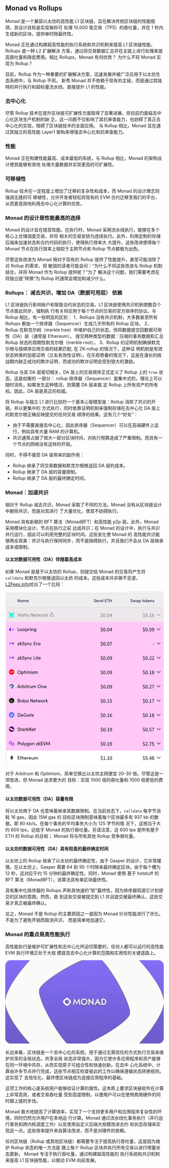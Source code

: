 
## Monad vs Rollups

Monad 是一个兼容以太坊的高性能 L1 区块链，旨在解决传统区块链的性能瓶颈，其设计目标是实现每秒可
处理 10,000 笔交易（TPS）的吞吐量，并在 1 秒内生成新的区块，提供单时隙最终性。

Monad 正在通过构建超高性能的执行系统和共识机制来提高 L1 区块链性能，Rollups 是一种 L2 扩展解决
方案，通过将交易数据汇总并在主链上进行处理来提高吞吐量和降低费用。相比 Rollups，Monad 有何优势？
为什么不将 Monad 实现为 Rollup？

目前，Rollup 作为一种重要的扩展解决方案，迅速发展并被广泛应用于以太坊生态系统中，与 Rollup 不同，
新秀 Monad 并不依赖于现有的主链，而是通过其独特的并行执行和超标量流水线，直接提升 L1 的性能。

### 去中心化

尽管 Rollup 技术在提升区块链可扩展性方面取得了显著进展，但目前仍面临去中心化区块生产机制的缺
乏。这一问题不仅影响了其抗审查能力，也妨碍了真正去中心化的实现，阻碍了区块链技术的全面应用。
与 Rollup 相比，Monad 旨在通过其独立的高性能 Layer1 架构来增强去中心化和抗审查能力。


### 性能

Monad 正在构建性能最高、成本最低的系统，与 Rollup 相比，Monad 的架构设计使其能够有效地
处理大量数据并实现更高的可扩展性。


### 可移植性

 Rollup 技术在一定程度上增加了迁移的复杂性和成本，而 Monad 的设计理念则强调无缝的可
移植性，允许开发者轻松将现有的 EVM 合约迁移至我们的平台，从而更高效地利用去中心化计算的优势。


### Monad 的设计是性能最高的选择

Monad 的设计旨在提高性能。在执行时，Monad 采用流水线执行，能够在多个核心上合理调度交易，并将
相关的交易安排为连续执行。此外，利用定制的存储后端来加速状态和合约代码的执行，使得执行效率大
大提升。这些改进使得每个 Monad 节点在执行效率上相较于主网节点和 Rollup 节点都极为出色。

尽管这些改进为 Monad 相对于现有的 Rollup 提供了性能提升，甚至可能消除了对 Rollup 的需求，但
敏锐的读者可能会问：“为什么不将这些改进与 Rollup 机制结合，并将 Monad 作为 Rollup 提供呢？”为了
解决这个问题，我们需要考虑在将独立链“转换”为 Rollup 时通常会增加和减少什么。

### Rollups： 减去共识，增加 DA（数据可用层） 依赖

L1 区块链执行影响账户和智能合约状态的交易。L1 区块链使用共识机制使数百个节点彼此同步，强制执
行有关将应用于每个节点的交易的官方排序的协议。与 Rollup 相比，有一些明显的区别：
1、Rollups 没有共识机制，大多数甚至所有 Rollups 都由一个排序器（Sequencer）生成几乎所有的 Rollup 区块。
2、Rollup 在默克尔树（merkle tree）中维护自己的状态，但将数据提交回数据可用性（DA）层（通常是 Ethereum）。
	提交两种类型的数据：压缩的事务数据和汇总 Rollup 状态的周期性默克尔根（merkle root）。
3、Rollup 的证明机制确保默克尔根与按顺序应用交易的结果匹配, 在 ZK-rollup 的情况下，这种证
	明机制是有效状态转换的加密证明（又名有效性证明）。在乐观卷叠的情况下，这是在漫长的挑
	战期内缺乏成功的欺诈证明，而成功的欺诈证明会受到很大的激励。

Rollup 与其 DA 层密切相关，DA 层上的交易顺序正式定义了 Rollup 上的 `true` 状态。这是权衡的
一部分： rollup 排序器（Sequencer）是集中式的，理论上可以随时消失，如果发生这种情况，则需要 DA 层来裁
定 Rollup 上所有资产的所有权。因此，DA 层是真正的权威。

将 Rollup 与独立 L1 进行比较的一个基本心智模型是：Rollup 消除了共识的开销，并以更集中的
方式执行，同时依靠证明机制来强制存储在去中心化 DA 层上的默克尔根正确反映提交的任何交易
顺序的结果。这有几个“好处”：
- 由于不需要直接去中心化，因此排序器（Sequencer）可以在高端硬件上运行，例如具有大量 RAM 的计算机。
- 共识通常占据了很大一部分区块时间，对执行预算造成了严重限制。而具有一个节点的网络没有这样的开销。

同时，不得不接受 DA 层带来的副作用：
- Rollup 继承了将交易数据和默克尔根推送回 DA 层的成本。
- Rollup 继承了 DA 层的容量限制。
- Rollup 继承了 DA 层的最终确定时间。


### Monad：加速共识

相对于 Rollup 减去共识，Monad 采取了不同的方法。Monad 没有从区块链设计中删除共识，而是对其进行
了大量优化，使其不妨碍执行。

Monad 具有新颖的 BFT 算法（MonadBFT）和高性能 p2p 层。此外，Monad 采用模块化设计，节点在执行之前
达成共识；在 Monad 的设计中，执行与共识并行运行，因此可以利用完整的区块时间。这些变化使 Monad 的
高性能共识能够两全其美：共识与执行保持同步，而不是阻碍执行，并且我们不会从 DA 层继承成本或限制。

#### 以太坊数据可用性（DA）伴随着高成本

如果 Monad 是基于以太坊的 Rollup，则提交给 Monad 的交易将产生将 `calldata` 和默克尔根推送回以太坊
的成本。这些成本并非微不足道，[L2Fees.info](http://l2fees.info/)给出了一个比较：

![102_2](./images/102_2.png)

对于 Arbitrum 和 Optimism，简单交换比以太坊主网便宜 20-30 倍。尽管这是一项改进，但 Monad 追求更大的
目标：实现 1000 倍的吞吐量和 1000 倍更低的费用。

#### 以太坊数据可用性（DA）容量有限

将以太坊用于 DA 也意味着继承其数据限制。在当前状态下，`calldata` 每字节消耗 16 gas，因此 15M gas 的
目标区块限制意味着每个区块最多有 937 kb 的数据，即 80 kb/s。在每个事务的平均事务大小为 125 字节的情
况下，这相当于大约 600 tps，远低于 Monad 的执行吞吐量。另请注意，这 600 tps 是所有基于 ETH 的 Rollup 的总和；
Monad 将与所有其他 Rollup 竞争吞吐量。

#### 以太坊的数据可用性（DA）具有较高的最终确定时间

以太坊上的 Rollup 继承了以太坊的最终确定性，由于 Gasper 的设计，它非常缓慢。在以太坊上，Gasper 需要
64 到 95 个时隙来最终确定区块。由于每个槽为 12 秒，这对应于约 15 分钟的最终确定性。同时，Monad 使用
基于 hotstuff 的 BFT 算法（MonadBFT），该算法具有单区块最终性。

具有集中化排序器的 Rollups 声称其快速的“软”最终性，因为排序器知道它计划提交的区块的意图。然而，直
到这些交易被提交到 L1 并且提交被最终确认，这些交易才真正被最终确认。

总之，Monad 不是 Rollup 的主要原因之一是因为 Monad 针对性能进行了优化。不是为了避免开销而取消共识，
而是简单地加速它。


###	Monad 的重点是高性能执行

高性能执行是维护可扩展性和去中心化所迫切需要的，任何人都可以运行的高性能 EVM 执行环境正处于大规
模提高去中心化计算的范围和实用性的关键道路上。

![101_3](./images/101_3.png)

长远来看，区块链是一个去中心化的系统，用于通过无需信任的方式执行交易来维护共享的全局状态。共享全局
状态非常强大，因为它使许多应用程序和资产能够在同一环境中共存，从而实现原子可组合性和快速创新。在去中
心化系统中，计算由许多节点并行完成，这些节点相互检查彼此的工作以确保遵循状态转换规则。这实现了
去信任化，最终使区块链成为连接应用程序的基础。

这项工作的核心是系统用户能够验证计算的属性。这本质上要求区块链软件在计算上非常高效，或者交易吞吐量
受到高度限制，以便用户可以在使用商用硬件的同时跟上链的步伐。

Monad 极大地提高了计算效率，实现了一个支持更多用户和应用程序复杂性的环境，同时仍然允许用户在本地运
行计算。Monad 通过流水线化事务执行（并行运行事务和跨内核调度工作）以及使用自定义后端大规模改进合约
和状态存储来实现这一点。这些效率提升来自算法改进，而不是对硬件的依赖。

任何区块链（Rollup 或其他区块链）都需要专注于提高执行吞吐量，这是因为维护 Rollup 状态的唯一方法是
跟上每个 Rollup 区块并执行所有交易以进行增量状态更新。 Monad 专注于执行吞吐量，通过构建超高性能的
执行系统和共识机制来提高 L1 区块链性能，以推动 EVM 向前发展。

